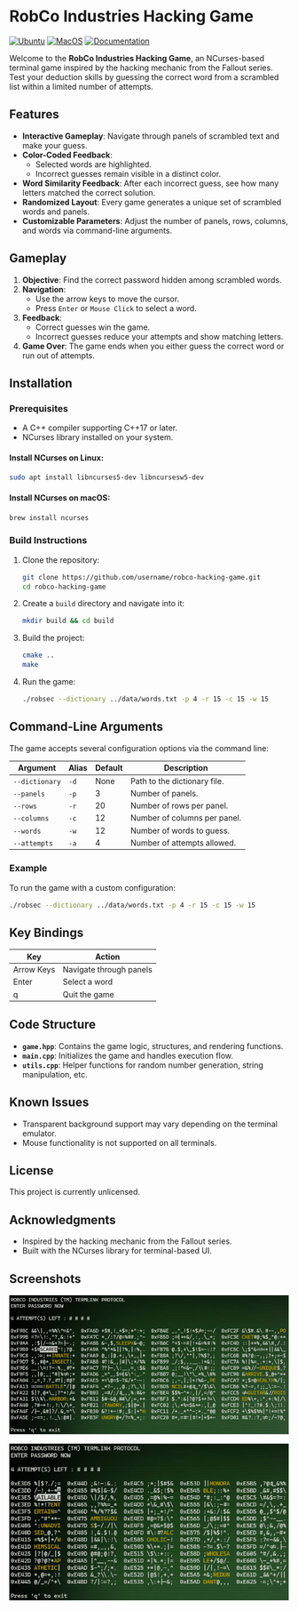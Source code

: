 # RobCo Industries Hacking Game

[![Ubuntu](https://github.com/Galfurian/robco_industries_hacking/actions/workflows/ubuntu.yml/badge.svg)](https://github.com/Galfurian/robco_industries_hacking/actions/workflows/ubuntu.yml)
[![MacOS](https://github.com/Galfurian/robco_industries_hacking/actions/workflows/macos.yml/badge.svg)](https://github.com/Galfurian/robco_industries_hacking/actions/workflows/macos.yml)
[![Documentation](https://github.com/Galfurian/robco_industries_hacking/actions/workflows/documentation.yml/badge.svg)](https://github.com/Galfurian/robco_industries_hacking/actions/workflows/documentation.yml)

Welcome to the **RobCo Industries Hacking Game**, an NCurses-based terminal game inspired by the hacking mechanic from the Fallout series. Test your deduction skills by guessing the correct word from a scrambled list within a limited number of attempts.

## Features

- **Interactive Gameplay**: Navigate through panels of scrambled text and make your guess.
- **Color-Coded Feedback**:
  - Selected words are highlighted.
  - Incorrect guesses remain visible in a distinct color.
- **Word Similarity Feedback**: After each incorrect guess, see how many letters matched the correct solution.
- **Randomized Layout**: Every game generates a unique set of scrambled words and panels.
- **Customizable Parameters**: Adjust the number of panels, rows, columns, and words via command-line arguments.

## Gameplay

1. **Objective**: Find the correct password hidden among scrambled words.
2. **Navigation**:
   - Use the arrow keys to move the cursor.
   - Press `Enter` or `Mouse Click` to select a word.
3. **Feedback**:
   - Correct guesses win the game.
   - Incorrect guesses reduce your attempts and show matching letters.
4. **Game Over**: The game ends when you either guess the correct word or run out of attempts.

## Installation

### Prerequisites

- A C++ compiler supporting C++17 or later.
- NCurses library installed on your system.

#### Install NCurses on Linux:
```bash
sudo apt install libncurses5-dev libncursesw5-dev
```

#### Install NCurses on macOS:
```bash
brew install ncurses
```

### Build Instructions

1. Clone the repository:
   ```bash
   git clone https://github.com/username/robco-hacking-game.git
   cd robco-hacking-game
   ```

2. Create a `build` directory and navigate into it:
   ```bash
   mkdir build && cd build
   ```

3. Build the project:
   ```bash
   cmake ..
   make
   ```

4. Run the game:
   ```bash
   ./robsec --dictionary ../data/words.txt -p 4 -r 15 -c 15 -w 15
   ```

## Command-Line Arguments

The game accepts several configuration options via the command line:

| Argument              | Alias | Default | Description                         |
|-----------------------|-------|---------|-------------------------------------|
| `--dictionary`        | `-d`  | None    | Path to the dictionary file.        |
| `--panels`            | `-p`  | 3       | Number of panels.                   |
| `--rows`              | `-r`  | 20      | Number of rows per panel.           |
| `--columns`           | `-c`  | 12      | Number of columns per panel.        |
| `--words`             | `-w`  | 12      | Number of words to guess.           |
| `--attempts`          | `-a`  | 4       | Number of attempts allowed.         |

### Example

To run the game with a custom configuration:
```bash
./robsec --dictionary ../data/words.txt -p 4 -r 15 -c 15 -w 15
```

## Key Bindings

| Key          | Action                  |
|--------------|-------------------------|
| Arrow Keys   | Navigate through panels |
| Enter        | Select a word           |
| q            | Quit the game           |

## Code Structure

- **`game.hpp`**: Contains the game logic, structures, and rendering functions.
- **`main.cpp`**: Initializes the game and handles execution flow.
- **`utils.cpp`**: Helper functions for random number generation, string manipulation, etc.

## Known Issues

- Transparent background support may vary depending on the terminal emulator.
- Mouse functionality is not supported on all terminals.

## License

This project is currently unlicensed.

## Acknowledgments

- Inspired by the hacking mechanic from the Fallout series.
- Built with the NCurses library for terminal-based UI.

## Screenshots

![Screen 1](screenshots/robsec_screenshot_1.png)

![Screen 1](screenshots/robsec_screenshot_2.png)
